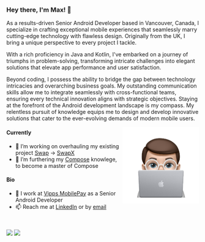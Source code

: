 ### Hey there, I'm Max! 👋

As a results-driven Senior Android Developer based in Vancouver, Canada, I specialize in crafting exceptional mobile experiences that seamlessly marry cutting-edge technology with flawless design. Originally from the UK, I bring a unique perspective to every project I tackle.

With a rich proficiency in Java and Kotlin, I've embarked on a journey of triumphs in problem-solving, transforming intricate challenges into elegant solutions that elevate app performance and user satisfaction. 

Beyond coding, I possess the ability to bridge the gap between technology intricacies and overarching business goals. My outstanding communication skills allow me to integrate seamlessly with cross-functional teams, ensuring every technical innovation aligns with strategic objectives. Staying at the forefront of the Android development landscape is my compass. My relentless pursuit of knowledge equips me to design and develop innovative solutions that cater to the ever-evolving demands of modern mobile users.

<img align="right" src="https://raw.githubusercontent.com/maxhvesser/maxhvesser/main/avatar_working.png" width="200">

#### Currently

- 🔭 I’m working on overhauling my existing project [Swap](https://github.com/maxhvesser/swap-android) -> [SwapX](https://github.com/maxhvesser/swapx-android)
- 🌱 I’m furthering my [Compose](https://developer.android.com/jetpack/compose) knowlege, to become a master of Compose

#### Bio 

- 🏢 I work at [Vipps MobilePay](https://vipps.no) as a Senior Android Developer
- 📫 Reach me at [LinkedIn](https://www.linkedin.com/in/maximilian-hvesser-lewis-4730a91b4/) or by [email](mailto:maxhvesser@gmail.com)

<br/>
<p align="left">
  <img src ="https://github-readme-stats.vercel.app/api?username=maxhvesser&show_icons=true&count_private=true&theme=default&hide_border=true&hide=issues,contribs&include_all_commits=true">
  <img align="top" src ="https://github-readme-stats.vercel.app/api/top-langs/?username=maxhvesser&layout=compact&hide_border=true&langs_count=10&theme=default">
</p>
